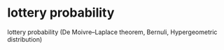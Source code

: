 # lottery probability
lottery probability (De Moivre–Laplace theorem, Bernuli, Hypergeometric distribution)
